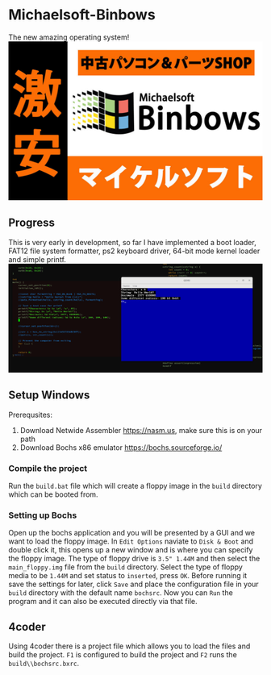 # Michaelsoft-Binbows
The new amazing operating system!
![binbows](https://raw.githubusercontent.com/Aleman778/Michaelsoft-Binbows/main/banner.jpg)

## Progress
This is very early in development, so far I have implemented a boot loader, FAT12 file system formatter, ps2 keyboard driver, 64-bit mode kernel loader and simple printf.
![printf in action](https://raw.githubusercontent.com/Aleman778/Michaelsoft-Binbows/main/kernel_printf.png)

## Setup Windows
Prerequsites:
1. Download Netwide Assembler https://nasm.us, make sure this is on your path
2. Download Bochs x86 emulator https://bochs.sourceforge.io/

### Compile the project
Run the `build.bat` file which will create a floppy image in the `build` directory
which can be booted from.

### Setting up Bochs
Open up the bochs application and you will be presented by a GUI and we want
to load the floppy image.
In `Edit Options` naviate to `Disk & Boot` and double click it, this opens up a new
window and is where you can specify the floppy image.
The type of floppy drive is `3.5" 1.44M` and then select the `main_floppy.img` file
from the `build` directory.
Select the type of floppy media to be `1.44M` and set status to `inserted`,
press `OK`.
Before running it save the settings for later, click `Save` and place the
configuration file in your `build` directory with the default name `bochsrc`.
Now you can `Run` the program and it can also be executed directly via that file.

## 4coder
Using 4coder there is a project file which allows you to load the files
and build the project. `F1` is configured to build the project and
`F2` runs the `build\\bochsrc.bxrc`.
